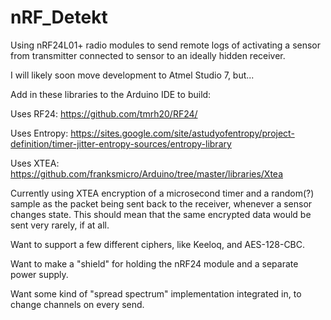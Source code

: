 # nRF_Detekt
Using nRF24L01+ radio modules to send remote logs of activating a sensor from transmitter connected to sensor to an ideally hidden receiver.

I will likely soon move development to Atmel Studio 7, but...

Add in these libraries to the Arduino IDE to build: 

Uses RF24: https://github.com/tmrh20/RF24/

Uses Entropy: https://sites.google.com/site/astudyofentropy/project-definition/timer-jitter-entropy-sources/entropy-library

Uses XTEA: https://github.com/franksmicro/Arduino/tree/master/libraries/Xtea

Currently using XTEA encryption of a microsecond timer and a random(?) sample as the packet being sent back to the receiver, whenever a sensor changes state.  This should mean that the same encrypted data would be sent very rarely, if at all.

Want to support a few different ciphers, like Keeloq, and AES-128-CBC.

Want to make a "shield" for holding the nRF24 module and a separate power supply.

Want some kind of "spread spectrum" implementation integrated in, to change channels on every send.

